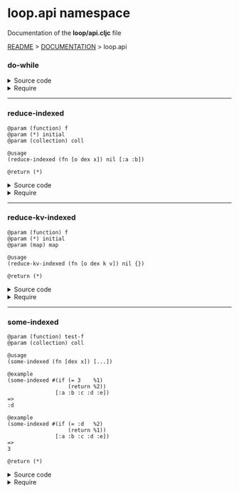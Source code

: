 
# <strong>loop.api</strong> namespace
<p>Documentation of the <strong>loop/api.cljc</strong> file</p>

[README](../../../README.md) > [DOCUMENTATION](../../COVER.md) > loop.api



### do-while

<details>
<summary>Source code</summary>

```

```

</details>

<details>
<summary>Require</summary>

```
(ns my-namespace (:require [loop.api :as loop :refer [do-while]]))

(loop/do-while)
(do-while)
```

</details>

---

### reduce-indexed

```
@param (function) f
@param (*) initial
@param (collection) coll
```

```
@usage
(reduce-indexed (fn [o dex x]) nil [:a :b])
```

```
@return (*)
```

<details>
<summary>Source code</summary>

```
(defn reduce-indexed
  [f initial coll]
  (first (reduce (fn [[o dex] x]
                     [(f o dex x)
                      (inc dex)])
                 [initial 0]
                 (param coll))))
```

</details>

<details>
<summary>Require</summary>

```
(ns my-namespace (:require [loop.api :as loop :refer [reduce-indexed]]))

(loop/reduce-indexed ...)
(reduce-indexed      ...)
```

</details>

---

### reduce-kv-indexed

```
@param (function) f
@param (*) initial
@param (map) map
```

```
@usage
(reduce-kv-indexed (fn [o dex k v]) nil {})
```

```
@return (*)
```

<details>
<summary>Source code</summary>

```
(defn reduce-kv-indexed
  [f initial map]
  (first (reduce-kv (fn [[o dex] k v]
                        [(f o dex k v)
                         (inc dex)])
                    [initial 0]
                    (param map))))
```

</details>

<details>
<summary>Require</summary>

```
(ns my-namespace (:require [loop.api :as loop :refer [reduce-kv-indexed]]))

(loop/reduce-kv-indexed ...)
(reduce-kv-indexed      ...)
```

</details>

---

### some-indexed

```
@param (function) test-f
@param (collection) coll
```

```
@usage
(some-indexed (fn [dex x]) [...])
```

```
@example
(some-indexed #(if (= 3    %1)
                   (return %2))
               [:a :b :c :d :e])
=>
:d
```

```
@example
(some-indexed #(if (= :d   %2)
                   (return %1))
               [:a :b :c :d :e])
=>
3
```

```
@return (*)
```

<details>
<summary>Source code</summary>

```
(defn some-indexed
  [test-f coll]
  (letfn [(some-indexed-f [test-f coll dex]
                          (if-let [result (test-f dex (get coll dex))]
                                  (return result)
                                  (when-not (= dex (-> coll count dec))
                                            (some-indexed-f test-f coll (inc dex)))))]
         (some-indexed-f test-f coll 0)))
```

</details>

<details>
<summary>Require</summary>

```
(ns my-namespace (:require [loop.api :as loop :refer [some-indexed]]))

(loop/some-indexed ...)
(some-indexed      ...)
```

</details>
